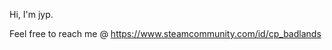Hi, I'm jyp.

Feel free to reach me @ https://www.steamcommunity.com/id/cp_badlands

<!---
Puregold4200/Puregold4200 is a ✨ special ✨ repository because its `README.md` (this file) appears on your GitHub profile.
You can click the Preview link to take a look at your changes.
--->
